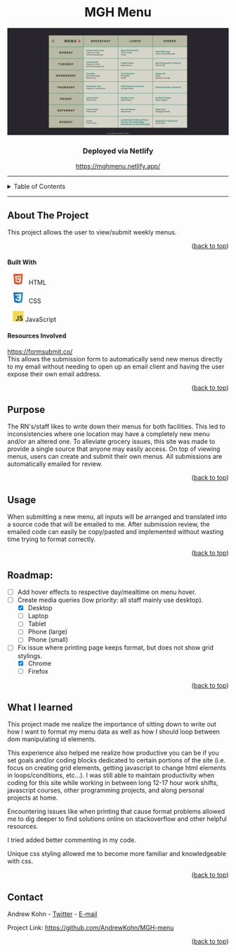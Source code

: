 <div id="top"></div>

<h1 align="center">MGH Menu</h1>

![Site preview screenshot](img/site-preview.png)

<h3 align="center">Deployed via Netlify</h3>

<div align="center">
<a href="https://mghmenu.netlify.app/">https://mghmenu.netlify.app/</a>
</div>

<hr>
<details>
  <summary>Table of Contents</summary>
  <ol>
    <li>
      <a href="#about-the-project">About The Project</a>
      <ul>
        <li><a href="#built-with">Built With</a></li>
        <li><a href="#resources-involved">Resources Involved</a></li>
      </ul>
    </li>
    <li><a href="#purpose">Purpose</a></li>
    <li><a href="#usage">Usage</a></li>
    <li><a href="#roadmap">Roadmap</a></li>
    <li><a href="#what-i-learned">What I learned</a></li>
    <li><a href="#contact">Contact</a></li>
  </ol>
</details>
<hr>

## About The Project

This project allows the user to view/submit weekly menus.

<p align="right">(<a href="#top">back to top</a>)</p>

#### Built With

&nbsp;&nbsp; <code><img height="25" src="https://raw.githubusercontent.com/devicons/devicon/master/icons/html5/html5-original.svg" alt="html5 icon"></code> &nbsp; HTML

&nbsp;&nbsp; <code><img height="25" src="https://raw.githubusercontent.com/devicons/devicon/master/icons/css3/css3-original.svg" alt="css3 icon"></code> &nbsp; CSS

&nbsp;&nbsp; <code><img height="25" src="https://raw.githubusercontent.com/devicons/devicon/master/icons/javascript/javascript-original.svg" alt="javascript icon"></code> JavaScript

#### Resources Involved

<a href="https://formsubmit.co/">https://formsubmit.co/</a><br>
This allows the submission form to automatically send new menus directly to my email without needing to open up an email client and having the user expose their own email address.

<p align="right">(<a href="#top">back to top</a>)</p>

## Purpose

The RN's/staff likes to write down their menus for both facilities. This led to inconsistencies where one location may have a completely new menu and/or an altered one. To alleviate grocery issues, this site was made to provide a single source that anyone may easily access. On top of viewing menus, users can create and submit their own menus. All submissions are automatically emailed for review.

<p align="right">(<a href="#top">back to top</a>)</p>

## Usage

When submitting a new menu, all inputs will be arranged and translated into a source code that will be emailed to me. After submission review, the emailed code can easily be copy/pasted and implemented without wasting time trying to format correctly.

<p align="right">(<a href="#top">back to top</a>)</p>

## Roadmap:

- [ ] Add hover effects to respective day/mealtime on menu hover.
- [ ] Create media queries (low priority: all staff mainly use desktop).
    - [x] Desktop
    - [ ] Laptop
    - [ ] Tablet
    - [ ] Phone (large)
    - [ ] Phone (small)
- [ ] Fix issue where printing page keeps format, but does not show grid stylings.
    - [x] Chrome
    - [ ] Firefox

<p align="right">(<a href="#top">back to top</a>)</p>

## What I learned

This project made me realize the importance of sitting down to write out how I want to format my menu data as well as how I should loop between dom manipulating id elements.

This experience also helped me realize how productive you can be if you set goals and/or coding blocks dedicated to certain portions of the site (i.e. focus on creating grid elements, getting javascript to change html elements in loops/conditions, etc...).  I was still able to maintain productivity when coding for this site while working in between long 12-17 hour work shifts, javascript courses, other programming projects, and along personal projects at home.

Encountering issues like when printing that cause format problems allowed me to dig deeper to find solutions online on stackoverflow and other helpful resources.

I tried added better commenting in my code.

Unique css styling allowed me to become more familiar and knowledgeable with css.

<p align="right">(<a href="#top">back to top</a>)</p>

## Contact

Andrew Kohn - [Twitter](https://twitter.com/andrewkohn_dev) - [E-mail](mailto:andy@akohn.dev)

Project Link: https://github.com/AndrewKohn/MGH-menu

<p align="right">(<a href="#top">back to top</a>)</p>
